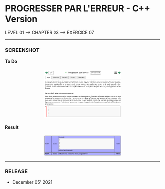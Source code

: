 # PROGRESSER PAR L'ERREUR - C++ Version
LEVEL 01 --> CHAPTER 03 --> EXERCICE 07

---
### **SCREENSHOT**

#### To Do
<div align="center">
    <img
        src="https://github.com/Ayckinn/CPP/blob/main/FRANCE_IOI/LEVEL_01/Chapter_03/07_progresser_erreur/progresser.png"
        alt="DEMO"
        style="width:50%">
</div>

#### Result
<div align="center">
    <img
        src="https://github.com/Ayckinn/CPP/blob/main/FRANCE_IOI/LEVEL_01/Chapter_03/07_progresser_erreur/result.png"
        alt="DEMO"
        style="width:50%">
</div>

---
### **RELEASE**

- December 05' 2021